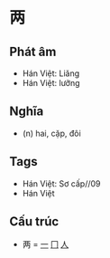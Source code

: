 # 两

## Phát âm
* Hán Việt: Liǎng
* Hán Việt: lưỡng

## Nghĩa
* (n) hai, cặp, đôi

## Tags
* Hán Việt: Sơ cấp//09
* Hán Việt

## Cấu trúc
* 两 = [一](一.md) [冂](冂.md) [人](人.md)

<script>window.HANZI_FIELD='两';</script>